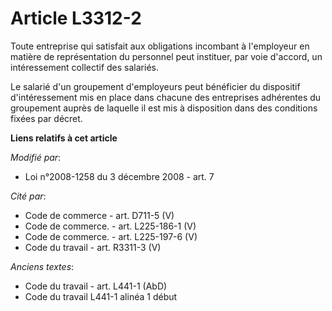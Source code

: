 # Article L3312-2

Toute entreprise qui satisfait aux obligations incombant à l'employeur en matière de représentation du personnel peut
instituer, par voie d'accord, un intéressement collectif des salariés.

Le salarié d'un groupement d'employeurs peut bénéficier du dispositif d'intéressement mis en place dans chacune des
entreprises adhérentes du groupement auprès de laquelle il est mis à disposition dans des conditions fixées par décret.

**Liens relatifs à cet article**

_Modifié par_:

  - Loi n°2008-1258 du 3 décembre 2008 - art. 7

_Cité par_:

  - Code de commerce - art. D711-5 (V)
  - Code de commerce. - art. L225-186-1 (V)
  - Code de commerce. - art. L225-197-6 (V)
  - Code du travail - art. R3311-3 (V)

_Anciens textes_:

  - Code du travail - art. L441-1 (AbD)
  - Code du travail L441-1 alinéa 1 début
